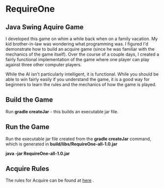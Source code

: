 # RequireOne

## Java Swing Aquire Game

I developed this game on whim a while back when on a family vacation.  My kid brother-in-law
was wondering what programming was.  I figured I'd demonstrate how to build an acquire game 
(since he was familiar with the mechanics of the game itself).  Over the course of a couple 
days, I created a fairly functional implementation of the game where one player can play against
three other computer players.

While the AI isn't particularly intelligent, it is functional.  While you should be able to win
fairly easily if you understand the game, it is a good way for beginners to learn the rules and
the mechanics of how the game is played.

## Build the Game
Run **gradle createJar** - this builds an executable jar file.

## Run the Game
Run the executable jar file created from the **gradle createJar**  command, which is generated in
**build/libs/RequireOne-all-1.0.jar**

**java -jar RequireOne-all-1.0.jar**


## Acquire Rules
The rules for Acquire can be found at [here](https://en.wikipedia.org/wiki/Acquire "Acquire Rules") .

